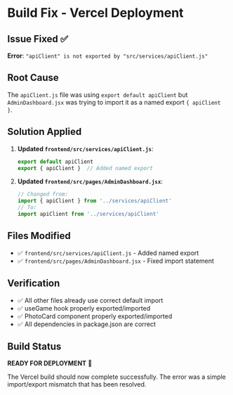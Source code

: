 # Build Fix - Vercel Deployment

## Issue Fixed ✅
**Error**: `"apiClient" is not exported by "src/services/apiClient.js"`

## Root Cause
The `apiClient.js` file was using `export default apiClient` but `AdminDashboard.jsx` was trying to import it as a named export `{ apiClient }`.

## Solution Applied
1. **Updated `frontend/src/services/apiClient.js`**:
   ```javascript
   export default apiClient
   export { apiClient }  // Added named export
   ```

2. **Updated `frontend/src/pages/AdminDashboard.jsx`**:
   ```javascript
   // Changed from:
   import { apiClient } from '../services/apiClient'
   // To:
   import apiClient from '../services/apiClient'
   ```

## Files Modified
- ✅ `frontend/src/services/apiClient.js` - Added named export
- ✅ `frontend/src/pages/AdminDashboard.jsx` - Fixed import statement

## Verification
- ✅ All other files already use correct default import
- ✅ useGame hook properly exported/imported
- ✅ PhotoCard component properly exported/imported
- ✅ All dependencies in package.json are correct

## Build Status
**READY FOR DEPLOYMENT** 🚀

The Vercel build should now complete successfully. The error was a simple import/export mismatch that has been resolved.
